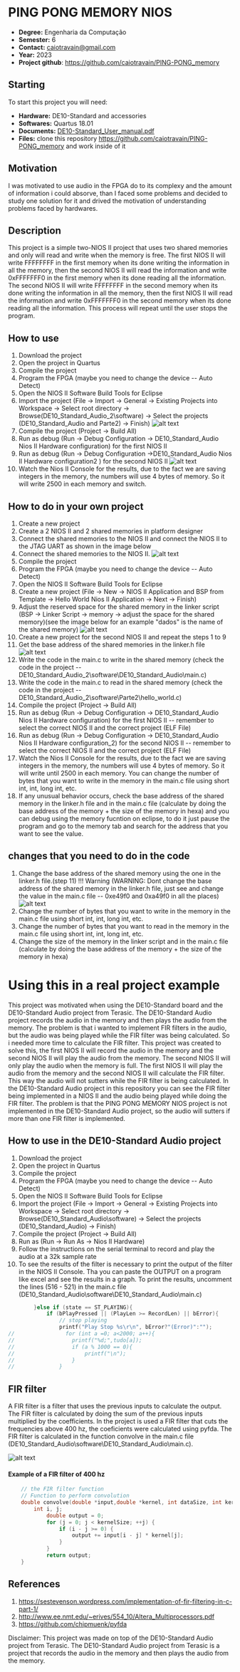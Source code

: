 # PING PONG MEMORY NIOS 


- **Degree:** Engenharia da Computação
- **Semester:** 6
- **Contact:** caiotravain@gmail.com
- **Year:** 2023
- **Project github**: https://github.com/caiotravain/PING-PONG_memory

## Starting

To start this project you will need:

- **Hardware:** DE10-Standard and accessories
- **Softwares:** Quartus 18.01
- **Documents:** [DE10-Standard_User_manual.pdf](https://github.com/Insper/DE10-Standard-v.1.3.0-SystemCD/tree/master/Manual)
- **Files:** clone this repository https://github.com/caiotravain/PING-PONG_memory and work inside of it

## Motivation

I was motivated to use audio in the FPGA do to its complexy and the amount of information i could absorve, than I faced some problems and decided to study one solution for it and drived the motivation of understanding problems faced by hardwares.


## Description
This project is a simple two-NIOS II project that uses two shared memories and only will read and write when the memory is free. The first NIOS II will write FFFFFFFF in the first memory when its done writing the information in all the memory, then the second NIOS II will read the information and write 0xFFFFFFF0 in the first memory when its done reading all the information. The second NIOS II will write FFFFFFFF in the second memory when its done writing the information in all the memory, then the first NIOS II will read the information and write 0xFFFFFFF0 in the second memory when its done reading all the information. This process will repeat until the user stops the program.

## How to use
1. Download the project
2. Open the project in Quartus
3. Compile the project
4. Program the FPGA (maybe you need to change the device -- Auto Detect)
5. Open the NIOS II Software Build Tools for Eclipse
6. Import the project (File -> Import -> General -> Existing Projects into Workspace -> Select root directory -> Browse(DE10_Standard_Audio_2\software) -> Select the projects (DE10_Standard_Audio and Parte2) -> Finish)
![alt text](images/eclipse.png)
7. Compile the project (Project -> Build All)
8. Run as debug (Run -> Debug Configuration -> DE10_Standard_Audio Nios II Hardware configuration) for the first NIOS II 
9. Run as debug (Run -> Debug Configuration  ->DE10_Standard_Audio Nios II Hardware configuration2 ) for the second NIOS II 
![alt text](images/iniciate_debig.png)
10. Watch the Nios II Console for the results, due to the fact we are saving integers in the memory, the numbers will use 4 bytes of memory. So it will write 2500 in each memory and switch.

## How to do in your own project
1. Create a new project
2. Create a 2 NIOS II  and 2 shared memories in platform designer
3. Connect the shared memories to the NIOS II and connect the NIOS II to the JTAG UART as shown in the image below
4. Connect the shared memories to the NIOS II.
![alt text](images/plataform.png)
5. Compile the project
6. Program the FPGA (maybe you need to change the device -- Auto Detect)
7. Open the NIOS II Software Build Tools for Eclipse
8. Create a new project (File -> New -> NIOS II Application and BSP from Template -> Hello World Nios II Application -> Next -> Finish)
9. Adjust the reserved space for the shared memory in the linker script (BSP -> Linker Script -> memory -> adjust the space for the shared memory)(see the image below for an example "dados" is the name of the shared memory)
![alt text](images/dados_1.png)
10. Create a new project for the second NIOS II  and repeat the steps 1 to 9
11. Get the base address of the shared memories in the linker.h file
![alt text](images/base_add.png)
12. Write the code in the main.c to write in the shared memory (check the code in the project -- DE10_Standard_Audio_2\software\DE10_Standard_Audio\main.c)
13. Write the code in the main.c to read in the shared memory (check the code in the project -- DE10_Standard_Audio_2\software\Parte2\hello_world.c)
14. Compile the project (Project -> Build All)
15. Run as debug (Run -> Debug Configuration -> DE10_Standard_Audio Nios II Hardware configuration) for the first NIOS II -- remember to select the correct NIOS II and the correct project (ELF File)
16. Run as debug (Run -> Debug Configuration  -> DE10_Standard_Audio Nios II Hardware configuration_2) for the second NIOS II -- remember to select the correct NIOS II and the correct project (ELF File)
17. Watch the Nios II Console for the results, due to the fact we are saving integers in the memory, the numbers will use 4 bytes of memory. So it will write until 2500 in each memory. You can change the number of bytes that you want to write in the memory in the main.c file using short int, int, long int, etc.
18. If any unusual behavior occurs, check the base address of the shared memory in the linker.h file and in the main.c file (calculate by doing the base address of the memory + the size of the memory in hexa) and you can debug using the memory fucntion on eclipse, to do it just pause the program and go to the memory tab and search for the address that you want to see the value.

## changes that you need to do in the code
1. Change the base address of the shared memory using the one in the linker.h file.(step 11) 
!!! Warning
    (WARNING: Dont change the base address of the shared memory in the linker.h file, just see and change the value in the main.c file -- 0xe49f0 and 0xa49f0 in all the places)
![alt text](images/change.png)
2. Change the number of bytes that you want to write in the memory in the main.c file using short int, int, long int, etc.
3. Change the number of bytes that you want to read in the memory in the main.c file using short int, int, long int, etc.
4. Change the size of the memory in the linker script and in the main.c file (calculate by doing the base address of the memory + the size of the memory in hexa)






# Using this in a real project example
This project was motivated when using the DE10-Standard board and the DE10-Standard Audio project from Terasic. The DE10-Standard Audio project records the audio in the memory and then plays the audio from the memory. The problem is that i wanted to implement FIR filters in the audio, but the audio was being played while the FIR filter was being calculated. So i needed more time to calculate the FIR filter. This project was created to solve this, the first NIOS II will record the audio in the memory and the second NIOS II will play the audio from the memory. The second NIOS II will only play the audio when the memory is full. The first NIOS II will play the audio from the memory and the second NIOS II will calculate the FIR filter. This way the audio will not sutters while the FIR filter is being calculated.
In the DE10-Standard Audio project in this repository you can see the FIR filter being implemented in a NIOS II and the audio being played while doing the FIR filter. The problem is that the PING PONG MEMORY NIOS project is not implemented in the DE10-Standard Audio project, so the audio will sutters if more than one FIR filter is implemented.

## How to use in the DE10-Standard Audio project
1. Download the project
2. Open the project in Quartus
3. Compile the project
4. Program the FPGA (maybe you need to change the device -- Auto Detect)
5. Open the NIOS II Software Build Tools for Eclipse
6. Import the project (File -> Import -> General -> Existing Projects into Workspace -> Select root directory -> Browse(DE10_Standard_Audio\software) -> Select the projects (DE10_Standard_Audio) -> Finish)
7. Compile the project (Project -> Build All)
8. Run as (Run -> Run As -> Nios II Hardware)
9. Follow the instructions on the serial terminal to record and play the audio at a 32k sample rate
10. To see the results of the filter is necessary to print the output of the filter in the NIOS II Console. Tha you can paste the OUTPUT on a program like excel and see the results in a graph. To print the results, uncomment the lines (516 - 521) in the main.c file (DE10_Standard_Audio\software\DE10_Standard_Audio\main.c)

```c
        }else if (state == ST_PLAYING){
            if (bPlayPressed || (PlayLen >= RecordLen) || bError){
                // stop playing
                printf("Play Stop %s\r\n", bError?"(Error)":"");
//                for (int a =0; a<2000; a++){
//                	printf("%d;",tudo[a]);
//                	if (a % 1000 == 0){
//                		printf("\n");
//                	}
//				}
```

## FIR filter
A FIR filter is a filter that uses the previous inputs to calculate the output. The FIR filter is calculated by doing the sum of the previous inputs multiplied by the coefficients. In the project is used a FIR filter that cuts the frequencies above 400 hz, the coeficients were calculated using pyfda. The FIR filter is calculated in the function convolve in the main.c file (DE10_Standard_Audio\software\DE10_Standard_Audio\main.c).

![alt text](images/fir.png)
#### Example of a FIR filter of 400 hz

```c
    // the FIR filter function
    // Function to perform convolution
    double convolve(double *input,double *kernel, int dataSize, int kernelSize) {
        int i, j;
            double output = 0;
            for (j = 0; j < kernelSize; ++j) {
                if (i - j >= 0) {
                    output += input[i - j] * kernel[j];
                }
            }
            return output;
    }
```



## References
1. https://sestevenson.wordpress.com/implementation-of-fir-filtering-in-c-part-1/
2. http://www.ee.nmt.edu/~erives/554_10/Altera_Multiprocessors.pdf
3. https://github.com/chipmuenk/pyfda


Disclaimer: This project was made on top of the DE10-Standard Audio project from Terasic. The DE10-Standard Audio project from Terasic is a project that records the audio in the memory and then plays the audio from the memory. 

